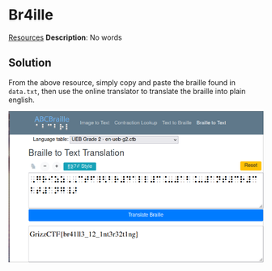 # Br4ille
[Resources](https://www.abcbraille.com/braille)
**Description**: No words
## Solution
From the above resource, simply copy and paste the braille found in `data.txt`, then use the online translator to translate the braille into plain english.

![solution](image.png)
